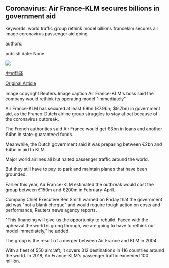 ## Coronavirus: Air France-KLM secures billions in government aid

keywords: world traffic group rethink model billions franceklm secures air image coronavirus passenger aid going

authors: 

publish date: None

![](https://ichef.bbci.co.uk/news/1024/branded_news/B24B/production/_111934654_mediaitem111934653.jpg)

[中文翻译](Coronavirus%3A%20Air%20France-KLM%20secures%20billions%20in%20government%20aid_zh.md)

[Original Article](https://www.bbc.com/news/world-europe-52420312)

Image copyright Reuters Image caption Air France-KLM's boss said the company would rethink its operating model "immediately"

Air France-KLM has secured at least €9bn (£7.9bn; $9.7bn) in government aid, as the Franco-Dutch airline group struggles to stay afloat because of the coronavirus outbreak.

The French authorities said Air France would get €3bn in loans and another €4bn in state-guaranteed funds.

Meanwhile, the Dutch government said it was preparing between €2bn and €4bn in aid to KLM.

Major world airlines all but halted passenger traffic around the world.

But they still have to pay to park and maintain planes that have been grounded.

Earlier this year, Air France-KLM estimated the outbreak would cost the group between €150m and €200m in February-April.

Company Chief Executive Ben Smith warned on Friday that the government aid was "not a blank cheque" and would require tough action on costs and performance, Reuters news agency reports.

"This financing will give us the opportunity to rebuild. Faced with the upheaval the world is going through, we are going to have to rethink our model immediately," he added.

The group is the result of a merger between Air France and KLM in 2004.

With a fleet of 550 aircraft, it covers 312 destinations in 116 countries around the world. In 2018, Air France-KLM's passenger traffic exceeded 100 million.